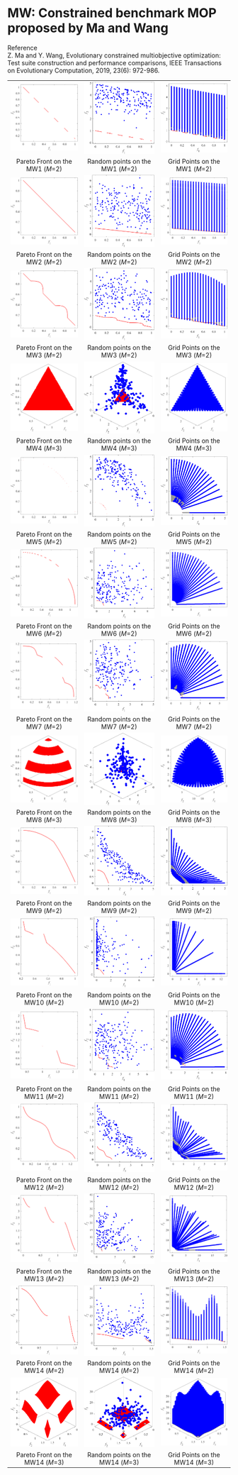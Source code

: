 # MW: Constrained benchmark MOP proposed by Ma and Wang
Reference  
Z. Ma and Y. Wang, Evolutionary constrained multiobjective optimization: Test suite construction and performance comparisons, IEEE Transactions on Evolutionary Computation, 2019, 23(6): 972-986.

||||
|:-:|:-:|:-:|
|![](../../image/MW1_M2_PF.png)|![](../../image/MW1_M2_Rand.png)|![](../../image/MW1_M2_Grid.png)|
|Pareto Front on the MW1 (_M_=2)|Random points on the MW1 (_M_=2)|Grid Points on the MW1 (_M_=2)|
|![](../../image/MW2_M2_PF.png)|![](../../image/MW2_M2_Rand.png)|![](../../image/MW2_M2_Grid.png)|
|Pareto Front on the MW2 (_M_=2)|Random points on the MW2 (_M_=2)|Grid Points on the MW2 (_M_=2)|
|![](../../image/MW3_M2_PF.png)|![](../../image/MW3_M2_Rand.png)|![](../../image/MW3_M2_Grid.png)|
|Pareto Front on the MW3 (_M_=2)|Random points on the MW3 (_M_=2)|Grid Points on the MW3 (_M_=2)|
|![](../../image/MW4_M3_PF.png)|![](../../image/MW4_M3_Rand.png)|![](../../image/MW4_M3_Grid.png)|
|Pareto Front on the MW4 (_M_=3)|Random points on the MW4 (_M_=3)|Grid Points on the MW4 (_M_=3)|
|![](../../image/MW5_M2_PF.png)|![](../../image/MW5_M2_Rand.png)|![](../../image/MW5_M2_Grid.png)|
|Pareto Front on the MW5 (_M_=2)|Random points on the MW5 (_M_=2)|Grid Points on the MW5 (_M_=2)|
|![](../../image/MW6_M2_PF.png)|![](../../image/MW6_M2_Rand.png)|![](../../image/MW6_M2_Grid.png)|
|Pareto Front on the MW6 (_M_=2)|Random points on the MW6 (_M_=2)|Grid Points on the MW6 (_M_=2)|
|![](../../image/MW7_M2_PF.png)|![](../../image/MW7_M2_Rand.png)|![](../../image/MW7_M2_Grid.png)|
|Pareto Front on the MW7 (_M_=2)|Random points on the MW7 (_M_=2)|Grid Points on the MW7 (_M_=2)|
|![](../../image/MW8_M3_PF.png)|![](../../image/MW8_M3_Rand.png)|![](../../image/MW8_M3_Grid.png)|
|Pareto Front on the MW8 (_M_=3)|Random points on the MW8 (_M_=3)|Grid Points on the MW8 (_M_=3)|
|![](../../image/MW9_M2_PF.png)|![](../../image/MW9_M2_Rand.png)|![](../../image/MW9_M2_Grid.png)|
|Pareto Front on the MW9 (_M_=2)|Random points on the MW9 (_M_=2)|Grid Points on the MW9 (_M_=2)|
|![](../../image/MW10_M2_PF.png)|![](../../image/MW10_M2_Rand.png)|![](../../image/MW10_M2_Grid.png)|
|Pareto Front on the MW10 (_M_=2)|Random points on the MW10 (_M_=2)|Grid Points on the MW10 (_M_=2)|
|![](../../image/MW11_M2_PF.png)|![](../../image/MW11_M2_Rand.png)|![](../../image/MW11_M2_Grid.png)|
|Pareto Front on the MW11 (_M_=2)|Random points on the MW11 (_M_=2)|Grid Points on the MW11 (_M_=2)|
|![](../../image/MW12_M2_PF.png)|![](../../image/MW12_M2_Rand.png)|![](../../image/MW12_M2_Grid.png)|
|Pareto Front on the MW12 (_M_=2)|Random points on the MW12 (_M_=2)|Grid Points on the MW12 (_M_=2)|
|![](../../image/MW13_M2_PF.png)|![](../../image/MW13_M2_Rand.png)|![](../../image/MW13_M2_Grid.png)|
|Pareto Front on the MW13 (_M_=2)|Random points on the MW13 (_M_=2)|Grid Points on the MW13 (_M_=2)|
|![](../../image/MW14_M2_PF.png)|![](../../image/MW14_M2_Rand.png)|![](../../image/MW14_M2_Grid.png)|
|Pareto Front on the MW14 (_M_=2)|Random points on the MW14 (_M_=2)|Grid Points on the MW14 (_M_=2)|
|![](../../image/MW14_M3_PF.png)|![](../../image/MW14_M3_Rand.png)|![](../../image/MW14_M3_Grid.png)|
|Pareto Front on the MW14 (_M_=3)|Random points on the MW14 (_M_=3)|Grid Points on the MW14 (_M_=3)|
